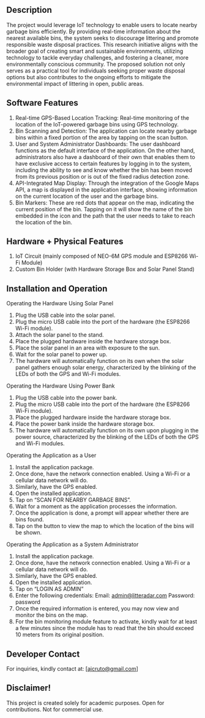 

## Description

The project would leverage IoT technology to enable users to locate nearby garbage bins efficiently. By providing real-time information about the nearest available bins, the system seeks to discourage littering and promote responsible waste disposal practices. This research initiative aligns with the broader goal of creating smart and sustainable environments, utilizing technology to tackle everyday challenges, and fostering a cleaner, more environmentally conscious community. The proposed solution not only serves as a practical tool for individuals seeking proper waste disposal options but also contributes to the ongoing efforts to mitigate the environmental impact of littering in open, public areas.

## Software Features
1. Real-time GPS-Based Location Tracking: Real-time monitoring of the location of the IoT-powered garbage bins using GPS technology.
2. Bin Scanning and Detection: The application can locate nearby garbage bins within a fixed portion of the area by tapping on the scan button. 
3. User and System Administrator Dashboards: The user dashboard functions as the default interface of the application. On the other hand, administrators also have a dashboard of their own that enables them to have exclusive access to certain features by logging in to the system, including the ability to see and know whether the bin has been moved from its previous position or is out of the fixed radius detection zone.
4. API-Integrated Map Display: Through the integration of the Google Maps API, a map is displayed in the application interface, showing information on the current location of the user and the garbage bins.
5. Bin Markers: These are red dots that appear on the map, indicating the current position of the bin. Tapping on it will show the name of the bin embedded in the icon and the path that the user needs to take to reach the location of the bin.

## Hardware + Physical Features
1. IoT Circuit (mainly composed of NEO-6M GPS module and ESP8266 Wi-Fi Module)
2. Custom Bin Holder (with Hardware Storage Box and Solar Panel Stand)

## Installation and Operation
Operating the Hardware Using Solar Panel
1.	Plug the USB cable into the solar panel. 
2.	Plug the micro USB cable into the port of the hardware (the ESP8266 Wi-Fi module).
3.	Attach the solar panel to the stand.
4.	Place the plugged hardware inside the hardware storage box.
5.	Place the solar panel in an area with exposure to the sun.
6.	Wait for the solar panel to power up.
7.	The hardware will automatically function on its own when the solar panel gathers enough solar energy, characterized by the blinking of the LEDs of both the GPS and Wi-Fi modules.
   
Operating the Hardware Using Power Bank
1.	Plug the USB cable into the power bank. 
2.	Plug the micro USB cable into the port of the hardware (the ESP8266 Wi-Fi module).
3.	Place the plugged hardware inside the hardware storage box.
4.	Place the power bank inside the hardware storage box.
5.	The hardware will automatically function on its own upon plugging in the power source, characterized by the blinking of the LEDs of both the GPS and Wi-Fi modules.
   
Operating the Application as a User
1.	Install the application package.
2.	Once done, have the network connection enabled. Using a Wi-Fi or a cellular data network will do.
3.	Similarly, have the GPS enabled.
4.	Open the installed application.
5.	Tap on “SCAN FOR NEARBY GARBAGE BINS”.
6.	Wait for a moment as the application processes the information.
7.	Once the application is done, a prompt will appear whether there are bins found. 
8.	Tap on the button to view the map to which the location of the bins will be shown.
   
Operating the Application as a System Administrator
1.	Install the application package.
2.	Once done, have the network connection enabled. Using a Wi-Fi or a cellular data network will do.
3.	Similarly, have the GPS enabled.
4.	Open the installed application.
5.	Tap on “LOGIN AS ADMIN”
6.	Enter the following credentials:
Email: admin@litteradar.com
Password: password
7.	Once the required information is entered, you may now view and monitor the bins on the map.
8.	For the bin monitoring module feature to activate, kindly wait for at least a few minutes since the module has to read that the bin should exceed 10 meters from its original position.

## Developer Contact
For inquiries, kindly contact at: [ajcruto@gmail.com]

## Disclaimer!
This project is created solely for academic purposes. Open for contributions. Not for commercial use. 
